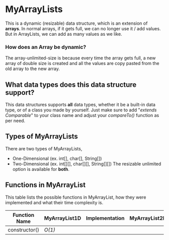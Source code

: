 # MyArrayLists
This is a dynamic (resizable) data structure, which is an extension of **arrays**. In normal arrays, if it gets full, we can no longer use it / add values. But in ArrayLists, we can add as many values as we like. 
### How does an Array be dynamic?
The array-unlimited-size is because every time the array gets full, a new array of double size is created and all the values are copy pasted from the old array to the new array. 
## What data types does this data structure support?
This data structures supports **all** data types, whether it be a built-in data type, or of a class you made by yourself. Just make sure to add "*extends Comparable*" to your class name and adjust your *compareTo()* function as per need. 

## Types of MyArrayLists
There are two types of MyArrayLists,
* One-Dimensional (ex. int[], char[], String[])
* Two-Dimensional (ex. int[][], char[][], String[][])
The resizable unlimited option is available for **both**. 

## Functions in MyArrayList
This table lists the possible functions in MyArrayList, how they were implemented and what their time complexity is. 

| Function Name | MyArrayList1D | Implementation | MyArrayList2D | Implementation |
| ------------- | ------------- | -------------- | ------------- | -------------- |
| constructor() |     *O(1)*    |                |               |                |